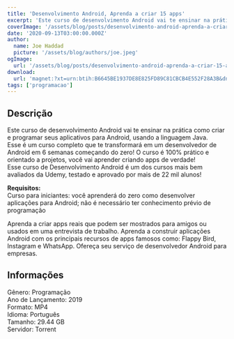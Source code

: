 ```yaml
---
title: 'Desenvolvimento Android, Aprenda a criar 15 apps'
excerpt: 'Este curso de desenvolvimento Android vai te ensinar na prática como criar e programar seus aplicativos para Android, usando a linguagem Java. Esse é um curso completo que te transformará em um desenvolvedor de Android em 6 semanas começando do zero! O curso é 100% prático e orientado'
coverImage: '/assets/blog/posts/desenvolvimento-android-aprenda-a-criar-15-apps.jpg'
date: '2020-09-13T03:00:00.000Z'
author:
  name: Joe Haddad
  picture: '/assets/blog/authors/joe.jpeg'
ogImage:
  url: '/assets/blog/posts/desenvolvimento-android-aprenda-a-criar-15-apps.jpg'
download:
  url: 'magnet:?xt=urn:btih:B6645BE1937DE8E825FD89C81CBCB4E552F28A3B&dn=Desenvolvimento%20Android%20-%20Aprenda%20a%20criar%2015%20apps&tr=udp%3a%2f%2ftracker.openbittorrent.com%3a1337%2fannounce&tr=udp%3a%2f%2ftracker.opentrackr.org%3a1337%2fannounce'
tags: ['programacao']
---
```

<h2>Descrição</h2>
<p></p><p>Este curso de desenvolvimento Android vai te ensinar na prática como criar e programar seus aplicativos para Android, usando a linguagem Java.<br/>Esse é um curso completo que te transformará em um desenvolvedor de Android em 6 semanas começando do zero! O curso é 100% prático e orientado a projetos, você vai aprender criando apps de verdade!<br/>Esse curso de Desenvolvimento Android é um dos cursos mais bem avaliados da Udemy, testado e aprovado por mais de 22 mil alunos!</p><p><strong>Requisitos:</strong><br/>Curso para iniciantes: você aprenderá do zero como desenvolver aplicações para Android; não é necessário ter conhecimento prévio de programação</p><p>Aprenda a criar apps reais que podem ser mostrados para amigos ou usados em uma entrevista de trabalho. Aprenda a construir aplicações Android com os principais recursos de apps famosos como: Flappy Bird, Instagram e WhatsApp. Ofereça seu serviço de desenvolvedor Android para empresas.</p><h2>Informações</h2><p>Gênero: Programação<br/>Ano de Lançamento: 2019<br/>Formato: MP4<br/>Idioma: Português<br/>Tamanho: 29.44 GB<br/>Servidor: Torrent</p>